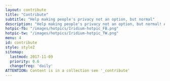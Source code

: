 ```yaml
---
layout: contribute
title: "Contribute"
subtitle: "Help making people's privacy not an option, but normal"
description: "Help making people's privacy not an option, but normal! As you can imagine, developing, provisioning of infrastructure, and testing is very intense work..."
hotpic-fb: "/images/hotpics/Iridium-hotpic_FB.png"
hotpic-tw: "/images/hotpics/Iridium-hotpic_TW.png"
menu: 4
id: contribute
style: style2
sitemap:
  lastmod: 2017-11-09
  priority: 0.6
  changefreq: 'daily'
ATTENTION: Content is in a collection see '_contribute'
---
```


